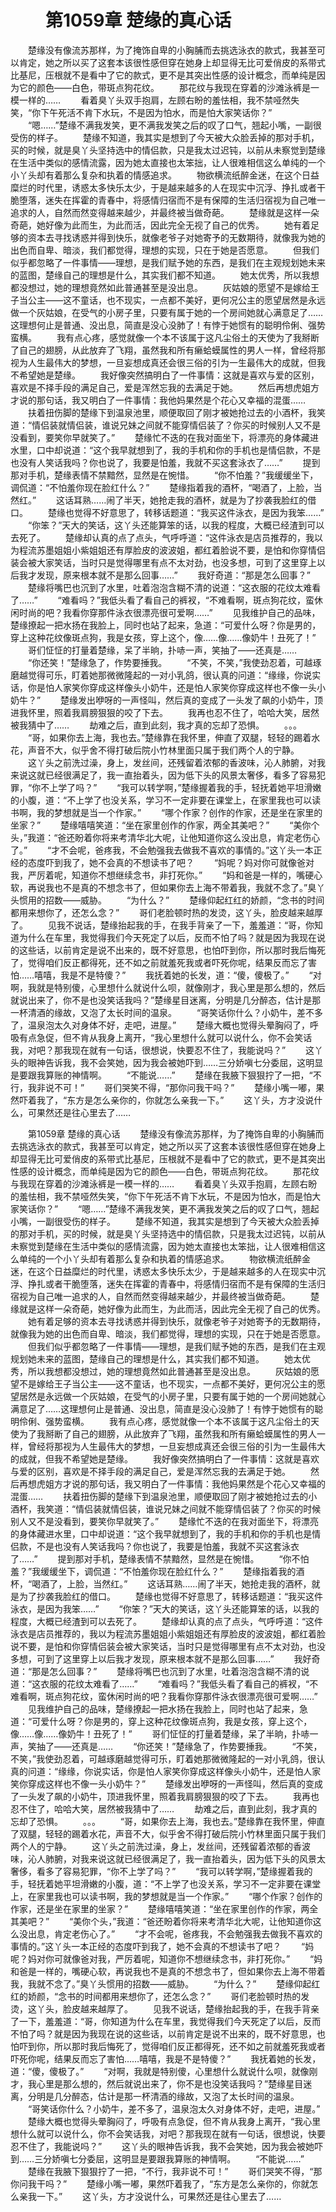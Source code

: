 # 　　第1059章 楚缘的真心话
　　楚缘没有像流苏那样，为了掩饰自卑的小胸脯而去挑选泳衣的款式，我甚至可以肯定，她之所以买了这套本该很性感但穿在她身上却显得无比可爱俏皮的系带式比基尼，压根就不是看中了它的款式，更不是其突出性感的设计概念，而单纯是因为它的颜色——白色，带斑点狗花纹。
　　那花纹与我现在穿着的沙滩泳裤是一模一样的……
　　看着臭丫头双手抱肩，左顾右盼的羞怯相，我不禁哑然失笑，“你下午死活不肯下水玩，不是因为怕水，而是怕大家笑话你？”
　　“嗯……”楚缘不满我发笑，更不满我发笑之后的叹了口气，翘起小嘴，一副很受伤的样子。
　　楚缘不知道，我其实是想到了今天被大众脸丢掉的那对手机，买的时候，就是臭丫头坚持选中的情侣款，只是我太过迟钝，以前从未察觉到楚缘在生活中类似的感情流露，因为她太直接也太笨拙，让人很难相信这么单纯的一个小丫头却有着那么复杂和执着的情感追求。
　　物欲横流纸醉金迷，在这个日益糜烂的时代里，诱惑太多快乐太少，于是越来越多的人在现实中沉浮、挣扎或者干脆堕落，迷失在挥霍的青春中，将感情归宿而不是有保障的生活归宿视为自己唯一追求的人，自然而然变得越来越少，并最终被当做奇葩。
　　楚缘就是这样一朵奇葩，她好像为此而生，为此而活，因此完全无视了自己的优秀。
　　她有着足够的资本去寻找诱惑并得到快乐，就像老爷子对她寄予的无数期待，就像我为她的出色而自卑、暗淡，我们都觉得，理想的实现，只在于她是否愿意。
　　但我们似乎都忽略了一件事情——理想，是我们赋予她的东西，是我们在主观规划她未来的蓝图，楚缘自己的理想是什么，其实我们都不知道。
　　她太优秀，所以我想都没想过，她的理想竟然如此普通甚至是没出息。
　　灰姑娘的愿望不是嫁给王子当公主——这不童话，也不现实，一点都不美好，更何况公主的愿望居然是永远做一个灰姑娘，在受气的小房子里，只要有属于她的一个房间她就心满意足了……这理想何止是普通、没出息，简直是没心没肺了！有悖于她惯有的聪明伶俐、强势蛮横。
　　我有点心疼，感觉就像一个本不该属于这凡尘俗土的天使为了我掰断了自己的翅膀，从此放弃了飞翔，虽然我和所有癞蛤蟆属性的男人一样，曾经将那视为人生最伟大的梦想，一旦妄想成真还会很三俗的引为一生最伟大的成就，但我不希望她是楚缘。
　　我好像突然搞明白了一件事情：这就是喜欢与爱的区别，喜欢是不择手段的满足自己，爱是浑然忘我的去满足于她。
　　然后再想虎姐方才说的那句话，我又明白了一件事情：我他妈果然是个花心又幸福的混蛋……
　　扶着扭伤脚的楚缘下到温泉池里，顺便取回了刚才被她抢过去的小酒杯，我笑道：“情侣装就情侣装，谁说兄妹之间就不能穿情侣装了？你买的时候别人又不是没看到，要笑你早就笑了。”
　　楚缘忙不迭的在我对面坐下，将漂亮的身体藏进水里，口中却说道：“这个我早就想到了，我的手机和你的手机也是情侣款，不是也没有人笑话我吗？你也说了，我要是怕羞，我就不买这套泳衣了……”
　　提到那对手机，楚缘表情不禁黯然，显然是在惋惜。
　　“你不怕羞？”我缓缓坐下，调侃道：“不怕羞你现在脸红什么？”
　　楚缘指着我的酒杯，“喝酒了，上脸，当然红。”
　　这话耳熟……闹了半天，她抢走我的酒杯，就是为了抄袭我脸红的借口。
　　楚缘也觉得不好意思了，转移话题道：“我买这件泳衣，是因为我笨……”
　　“你笨？”天大的笑话，这丫头还能算笨的话，以我的程度，大概已经渣到可以去死了。
　　楚缘却认真的点了点头，气呼呼道：“这件泳衣是店员推荐的，我以为程流苏墨姐姐小紫姐姐还有厚脸皮的波波姐，都红着脸说不要，是怕和你穿情侣装会被大家笑话，当时只是觉得哪里有点不太对劲，也没多想，可到了这里穿上以后我才发现，原来根本就不是那么回事……”
　　我好奇道：“那是怎么回事？”
　　楚缘将嘴巴也沉到了水里，吐着泡泡含糊不清的说道：“这衣服的花纹太难看了……”
　　“难看吗？”我低头看了看自己的裤衩，“不难看啊，斑点狗花纹，蛮休闲时尚的吧？我看你穿那件泳衣很漂亮很可爱啊……”
　　见我维护自己的品味，楚缘撩起一把水扬在我脸上，同时也站了起来，急道：“可爱什么呀？你是男的，穿上这种花纹像斑点狗，我是女孩，穿上这个，像……像……像奶牛！丑死了！”
　　哥们怔怔的打量着楚缘，呆了半晌，扑哧一声，笑抽了——还真是……
　　“你还笑！”楚缘急了，作势要捶我。
　　“不笑，不笑，”我使劲忍着，可越琢磨越觉得可乐，盯着她那微微隆起的一对小乳鸽，很认真的问道：“缘缘，你说实话，你是怕人家笑你穿成这样像头小奶牛，还是怕人家笑你穿成这样也不像一头小奶牛？”
　　楚缘发出咿呀的一声怪叫，然后真的变成了一头发了飙的小奶牛，顶进我怀里，照着我肩膀狠狠的咬了下去。
　　我再也忍不住了，哈哈大笑，居然被我猜中了……
　　劫难之后，直到此刻，我才真的忘却了恐惧。
　　。。。
　　“哥，如果你去上海，我也去。”楚缘靠在我怀里，伸直了双腿，轻轻的踢着水花，声音不大，似乎舍不得打破后院小竹林里面只属于我们两个人的宁静。
　　这丫头之前洗过澡，身上，发丝间，还残留着浓郁的香波味，沁人肺腑，对我来说这就已经很满足了，我一直抬着头，因为低下头的风景太奢侈，看多了容易犯罪，“你不上学了吗？”
　　“我可以转学啊，”楚缘握着我的手，轻抚着她平坦滑嫩的小腹，道：“不上学了也没关系，学习不一定非要在课堂上，在家里我也可以读书啊，我的梦想就是当一个作家。”
　　“哪个作家？创作的作家，还是坐在家里的坐家？”
　　楚缘嘻嘻笑道：“坐在家里创作的作家，两全其美吧？”
　　“美你个头，”我道：“爸还盼着你将来考清华北大呢，让他知道你这么没出息，肯定老伤心了。”
　　“才不会呢，爸疼我，不会勉强我去做我不喜欢的事情的。”这丫头一本正经的态度吓到我了，她不会真的不想读书了吧？
　　“妈呢？妈对你可就像爸对我，严厉着呢，知道你不想继续念书，非打死你。”
　　“妈和爸是一样的，嘴硬心软，再说我也不是真的不想念书了，但如果你去上海不带着我，我就不念了。”臭丫头惯用的招数——威胁。
　　“为什么？”
　　楚缘仰起红红的娇颜，“念书的时间都用来想你了，还怎么念？”
　　哥们老脸顿时热的发烫，这丫头，脸皮越来越厚了。
　　见我不说话，楚缘抬起我的手，在我手背亲了一下，羞羞道：“哥，你知道为什么在车里，我觉得我们今天死定了以后，反而不怕了吗？就是因为我现在说的这些话，以前肯定是说不出来的，既不好意思，也怕吓到你，所以那时我后悔死了，觉得咱们反正都得死，还不如之前就羞死我或者吓死你呢，结果反而忘了害怕……嘻嘻，我是不是特傻？”
　　我抚着她的长发，道：“傻，傻极了。”
　　“对啊，我就是特别傻，心里想什么就说什么呗，就像刚才，我心里是那么想的，然后就说出来了，你不是也没笑话我吗？”楚缘星目迷离，分明是几分醉态，估计是那一杯清酒的缘故，又泡了太长时间的温泉。
　　“哥笑话你什么？小奶牛，差不多了，温泉泡太久对身体不好，走吧，进屋。”
　　楚缘大概也觉得头晕胸闷了，呼吸有点急促，但不肯从我身上离开，“我心里想什么就可以说什么，你不会笑话我，对吧？那我现在就有一句话，很想说，快要忍不住了，我能说吗？”
　　这丫头的眼神告诉我，我不会笑她，因为我会被她吓到……三分娇嗔七分委屈，这明显是要跟我算账的神情啊。
　　“不能说……”
　　楚缘在我腋下狠狠拧了一把，“不行，我非说不可！”
　　哥们哭笑不得，“那你问我干吗？”
　　楚缘小嘴一嘟，果然吓着我了，“东方是怎么亲你的，你就怎么亲我一下。”
　　这丫头，方才没说什么，可果然还是往心里去了……

　　第1059章 楚缘的真心话
　　楚缘没有像流苏那样，为了掩饰自卑的小胸脯而去挑选泳衣的款式，我甚至可以肯定，她之所以买了这套本该很性感但穿在她身上却显得无比可爱俏皮的系带式比基尼，压根就不是看中了它的款式，更不是其突出性感的设计概念，而单纯是因为它的颜色——白色，带斑点狗花纹。
　　那花纹与我现在穿着的沙滩泳裤是一模一样的……
　　看着臭丫头双手抱肩，左顾右盼的羞怯相，我不禁哑然失笑，“你下午死活不肯下水玩，不是因为怕水，而是怕大家笑话你？”
　　“嗯……”楚缘不满我发笑，更不满我发笑之后的叹了口气，翘起小嘴，一副很受伤的样子。
　　楚缘不知道，我其实是想到了今天被大众脸丢掉的那对手机，买的时候，就是臭丫头坚持选中的情侣款，只是我太过迟钝，以前从未察觉到楚缘在生活中类似的感情流露，因为她太直接也太笨拙，让人很难相信这么单纯的一个小丫头却有着那么复杂和执着的情感追求。
　　物欲横流纸醉金迷，在这个日益糜烂的时代里，诱惑太多快乐太少，于是越来越多的人在现实中沉浮、挣扎或者干脆堕落，迷失在挥霍的青春中，将感情归宿而不是有保障的生活归宿视为自己唯一追求的人，自然而然变得越来越少，并最终被当做奇葩。
　　楚缘就是这样一朵奇葩，她好像为此而生，为此而活，因此完全无视了自己的优秀。
　　她有着足够的资本去寻找诱惑并得到快乐，就像老爷子对她寄予的无数期待，就像我为她的出色而自卑、暗淡，我们都觉得，理想的实现，只在于她是否愿意。
　　但我们似乎都忽略了一件事情——理想，是我们赋予她的东西，是我们在主观规划她未来的蓝图，楚缘自己的理想是什么，其实我们都不知道。
　　她太优秀，所以我想都没想过，她的理想竟然如此普通甚至是没出息。
　　灰姑娘的愿望不是嫁给王子当公主——这不童话，也不现实，一点都不美好，更何况公主的愿望居然是永远做一个灰姑娘，在受气的小房子里，只要有属于她的一个房间她就心满意足了……这理想何止是普通、没出息，简直是没心没肺了！有悖于她惯有的聪明伶俐、强势蛮横。
　　我有点心疼，感觉就像一个本不该属于这凡尘俗土的天使为了我掰断了自己的翅膀，从此放弃了飞翔，虽然我和所有癞蛤蟆属性的男人一样，曾经将那视为人生最伟大的梦想，一旦妄想成真还会很三俗的引为一生最伟大的成就，但我不希望她是楚缘。
　　我好像突然搞明白了一件事情：这就是喜欢与爱的区别，喜欢是不择手段的满足自己，爱是浑然忘我的去满足于她。
　　然后再想虎姐方才说的那句话，我又明白了一件事情：我他妈果然是个花心又幸福的混蛋……
　　扶着扭伤脚的楚缘下到温泉池里，顺便取回了刚才被她抢过去的小酒杯，我笑道：“情侣装就情侣装，谁说兄妹之间就不能穿情侣装了？你买的时候别人又不是没看到，要笑你早就笑了。”
　　楚缘忙不迭的在我对面坐下，将漂亮的身体藏进水里，口中却说道：“这个我早就想到了，我的手机和你的手机也是情侣款，不是也没有人笑话我吗？你也说了，我要是怕羞，我就不买这套泳衣了……”
　　提到那对手机，楚缘表情不禁黯然，显然是在惋惜。
　　“你不怕羞？”我缓缓坐下，调侃道：“不怕羞你现在脸红什么？”
　　楚缘指着我的酒杯，“喝酒了，上脸，当然红。”
　　这话耳熟……闹了半天，她抢走我的酒杯，就是为了抄袭我脸红的借口。
　　楚缘也觉得不好意思了，转移话题道：“我买这件泳衣，是因为我笨……”
　　“你笨？”天大的笑话，这丫头还能算笨的话，以我的程度，大概已经渣到可以去死了。
　　楚缘却认真的点了点头，气呼呼道：“这件泳衣是店员推荐的，我以为程流苏墨姐姐小紫姐姐还有厚脸皮的波波姐，都红着脸说不要，是怕和你穿情侣装会被大家笑话，当时只是觉得哪里有点不太对劲，也没多想，可到了这里穿上以后我才发现，原来根本就不是那么回事……”
　　我好奇道：“那是怎么回事？”
　　楚缘将嘴巴也沉到了水里，吐着泡泡含糊不清的说道：“这衣服的花纹太难看了……”
　　“难看吗？”我低头看了看自己的裤衩，“不难看啊，斑点狗花纹，蛮休闲时尚的吧？我看你穿那件泳衣很漂亮很可爱啊……”
　　见我维护自己的品味，楚缘撩起一把水扬在我脸上，同时也站了起来，急道：“可爱什么呀？你是男的，穿上这种花纹像斑点狗，我是女孩，穿上这个，像……像……像奶牛！丑死了！”
　　哥们怔怔的打量着楚缘，呆了半晌，扑哧一声，笑抽了——还真是……
　　“你还笑！”楚缘急了，作势要捶我。
　　“不笑，不笑，”我使劲忍着，可越琢磨越觉得可乐，盯着她那微微隆起的一对小乳鸽，很认真的问道：“缘缘，你说实话，你是怕人家笑你穿成这样像头小奶牛，还是怕人家笑你穿成这样也不像一头小奶牛？”
　　楚缘发出咿呀的一声怪叫，然后真的变成了一头发了飙的小奶牛，顶进我怀里，照着我肩膀狠狠的咬了下去。
　　我再也忍不住了，哈哈大笑，居然被我猜中了……
　　劫难之后，直到此刻，我才真的忘却了恐惧。
　　。。。
　　“哥，如果你去上海，我也去。”楚缘靠在我怀里，伸直了双腿，轻轻的踢着水花，声音不大，似乎舍不得打破后院小竹林里面只属于我们两个人的宁静。
　　这丫头之前洗过澡，身上，发丝间，还残留着浓郁的香波味，沁人肺腑，对我来说这就已经很满足了，我一直抬着头，因为低下头的风景太奢侈，看多了容易犯罪，“你不上学了吗？”
　　“我可以转学啊，”楚缘握着我的手，轻抚着她平坦滑嫩的小腹，道：“不上学了也没关系，学习不一定非要在课堂上，在家里我也可以读书啊，我的梦想就是当一个作家。”
　　“哪个作家？创作的作家，还是坐在家里的坐家？”
　　楚缘嘻嘻笑道：“坐在家里创作的作家，两全其美吧？”
　　“美你个头，”我道：“爸还盼着你将来考清华北大呢，让他知道你这么没出息，肯定老伤心了。”
　　“才不会呢，爸疼我，不会勉强我去做我不喜欢的事情的。”这丫头一本正经的态度吓到我了，她不会真的不想读书了吧？
　　“妈呢？妈对你可就像爸对我，严厉着呢，知道你不想继续念书，非打死你。”
　　“妈和爸是一样的，嘴硬心软，再说我也不是真的不想念书了，但如果你去上海不带着我，我就不念了。”臭丫头惯用的招数——威胁。
　　“为什么？”
　　楚缘仰起红红的娇颜，“念书的时间都用来想你了，还怎么念？”
　　哥们老脸顿时热的发烫，这丫头，脸皮越来越厚了。
　　见我不说话，楚缘抬起我的手，在我手背亲了一下，羞羞道：“哥，你知道为什么在车里，我觉得我们今天死定了以后，反而不怕了吗？就是因为我现在说的这些话，以前肯定是说不出来的，既不好意思，也怕吓到你，所以那时我后悔死了，觉得咱们反正都得死，还不如之前就羞死我或者吓死你呢，结果反而忘了害怕……嘻嘻，我是不是特傻？”
　　我抚着她的长发，道：“傻，傻极了。”
　　“对啊，我就是特别傻，心里想什么就说什么呗，就像刚才，我心里是那么想的，然后就说出来了，你不是也没笑话我吗？”楚缘星目迷离，分明是几分醉态，估计是那一杯清酒的缘故，又泡了太长时间的温泉。
　　“哥笑话你什么？小奶牛，差不多了，温泉泡太久对身体不好，走吧，进屋。”
　　楚缘大概也觉得头晕胸闷了，呼吸有点急促，但不肯从我身上离开，“我心里想什么就可以说什么，你不会笑话我，对吧？那我现在就有一句话，很想说，快要忍不住了，我能说吗？”
　　这丫头的眼神告诉我，我不会笑她，因为我会被她吓到……三分娇嗔七分委屈，这明显是要跟我算账的神情啊。
　　“不能说……”
　　楚缘在我腋下狠狠拧了一把，“不行，我非说不可！”
　　哥们哭笑不得，“那你问我干吗？”
　　楚缘小嘴一嘟，果然吓着我了，“东方是怎么亲你的，你就怎么亲我一下。”
　　这丫头，方才没说什么，可果然还是往心里去了……
